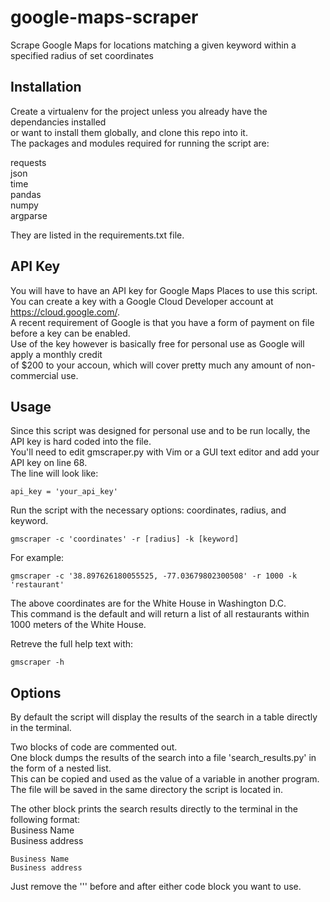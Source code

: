 # google-maps-scraper
Scrape Google Maps for locations matching a given keyword within a specified radius of set coordinates

## Installation

Create a virtualenv for the project unless you already have the dependancies installed  
or want to install them globally, and clone this repo into it.  
The packages and modules required for running the script are:  

requests  
json  
time  
pandas  
numpy  
argparse  

They are listed in the requirements.txt file.

## API Key

You will have to have an API key for Google Maps Places to use this script.   
You can create a key with a Google Cloud Developer account at https://cloud.google.com/.  
A recent requirement of Google is that you have a form of payment on file before a key can be enabled.  
Use of the key however is basically free for personal use as Google will apply a monthly credit  
of $200 to your accoun, which will cover pretty much any amount of non-commercial use.

## Usage

Since this script was designed for personal use and to be run locally, the API key is hard coded into the file.  
You'll need to edit gmscraper.py with Vim or a GUI text editor and add your API key on line 68.  
The line will look like:  

    api_key = 'your_api_key'
    
Run the script with the necessary options: coordinates, radius, and keyword.  

    gmscraper -c 'coordinates' -r [radius] -k [keyword]
    
For example:

    gmscraper -c '38.897626180055525, -77.03679802300508' -r 1000 -k 'restaurant'
    
The above coordinates are for the White House in Washington D.C.  
This command is the default and will return a list of all restaurants within 1000 meters of the White House.

Retreve the full help text with:

    gmscraper -h
    
## Options

By default the script will display the results of the search in a table directly in the terminal.

Two blocks of code are commented out.  
One block dumps the results of the search into a file 'search_results.py' in the form of a nested list.  
This can be copied and used as the value of a variable in another program.  
The file will be saved in the same directory the script is located in.  

The other block prints the search results directly to the terminal in the following format:  
    Business Name  
    Business address  
    
    Business Name  
    Business address
    
Just remove the ''' before and after either code block you want to use.

